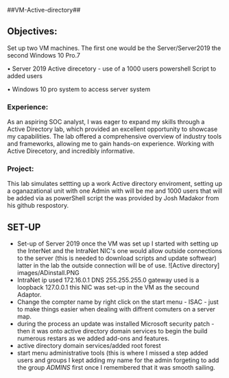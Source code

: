 ##VM-Active-directory##
<h2>Objectives:</h2>

Set up two VM machines. The first one would be the Server/Server2019 the second Windows 10 Pro.7

•	Server 2019 Active direcetory - use of a 1000 users powershell Script to added users   

•	Windows 10 pro system to access server system

<h3>Experience:</h3>
As an aspiring SOC analyst, I was eager to expand my skills through a Active Directory lab, which provided an excellent opportunity to showcase my capabilities. The lab offered a comprehensive overview of industry tools and frameworks, allowing me to gain hands-on experience. Working with Active Direcetory, and incredibly informative.

<h3>Project:</h3>
This lab simulates settting up a work Active directory enviroment, setting up a oganazational unit with one Admin with will be me and 1000 users that will be added via as powerShell script the was provided by Josh Madakor from his github respostory. 

<h2>SET-UP</h2>

* Set-up of Server 2019 once the VM was set up I started with setting up the InterNet and the IntraNet NIC's one would allow outside connections to the server (this is needed to download scripts and update softwear) latter in the lab the outside connection will be of use.
![Active directory] images/ADinstall.PNG
* IntraNet ip used 172.16.0.1 DNS 255.255.255.0  gateway used is a loopback 127.0.0.1 this NIC was set-up in the VM as the secound Adaptor.
* Change the compter name by right click on the start menu - ISAC - just to make things easier when dealing with diffrent comuters on a server map.
* during the process an update was installed Microsoft security patch - then it was onto active directory domain services to begin the build numerous restars as we added add-ons and features.
* active directory domain services/added root forest
* start menu administrative tools (this is where I missed a step added users and groups I kept adding my name for the admin forgeting to add the group _ADMINS_ first once I remembered that it was smooth sailing.

